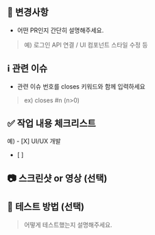 ## 📌 변경사항
- 어떤 PR인지 간단히 설명해주세요.
> 예) 로그인 API 연결 / UI 컴포넌트 스타일 수정 등

## ℹ️ 관련 이슈
- 관련 이슈 번호를 closes 키워드와 함께 입력하세요 
>ex) closes #n (n>0) 

## ✅ 작업 내용 체크리스트
예) - [X] UI/UX 개발
- [ ] 

## 📷 스크린샷 or 영상 (선택)

## 🧪 테스트 방법 (선택)
> 어떻게 테스트했는지 설명해주세요.
